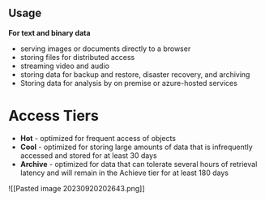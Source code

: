 ## Usage

**For text and binary data**
- serving images or documents directly to a browser
- storing files for distributed access
- streaming video and audio
- storing data for backup and restore, disaster recovery, and archiving
- Storing data for analysis by on premise or azure-hosted services

# Access Tiers

- **Hot** - optimized for frequent access of objects
- **Cool** - optimized for storing large amounts of data that is infrequently accessed and stored for at least 30 days
- **Archive** - optimized for data that can tolerate several hours of retrieval latency and will remain in the Achieve tier for at least 180 days

![[Pasted image 20230920202643.png]]

